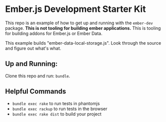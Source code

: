 # Ember.js Development Starter Kit

This repo is an example of how to get up and running with the `ember-dev` package.
**This is not tooling for building ember applications.** This is
tooling for building addons for Ember.js or Ember Data.

This example builds "ember-data-local-storage.js". Look through the
source and figure out what's what.

## Up and Running:

Clone this repo and run: `bundle`.

## Helpful Commands

* `bundle exec rake` to run tests in phantomjs
* `bundle exec rackup` to run tests in the browser
* `bundle exec rake dist` to build your project
